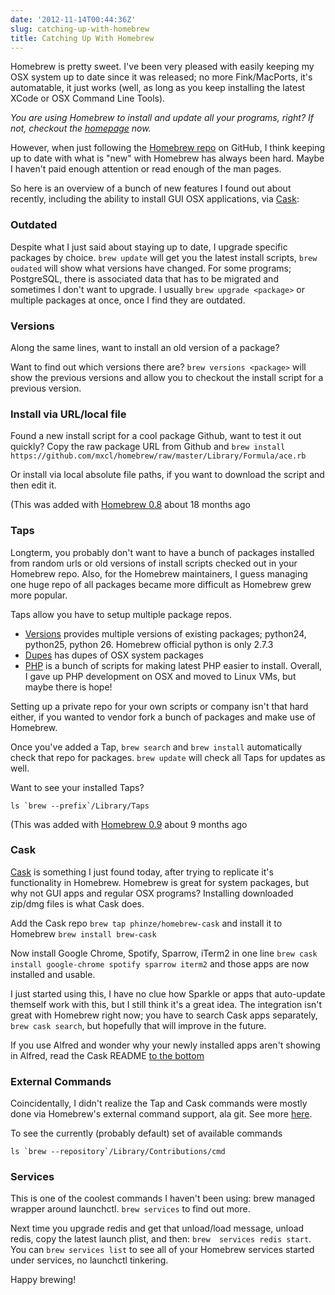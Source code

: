 ```yaml
---
date: '2012-11-14T00:44:36Z'
slug: catching-up-with-homebrew
title: Catching Up With Homebrew
---
```



Homebrew is pretty sweet. I've been very pleased with easily keeping my OSX
system up to date since it was released; no more Fink/MacPorts, it's
automatable, it just works (well, as long as you keep installing the latest
XCode or OSX Command Line Tools).

*You are using Homebrew to install and update all your programs, right? If not,
checkout the [homepage][1] now.*

However, when just following the [Homebrew repo][2] on GitHub, I think keeping
up to date with what is "new" with Homebrew has always been hard. Maybe
I haven't paid enough attention or read enough of the man pages.

So here is an overview of a bunch of new features I found out about recently,
including the ability to install GUI OSX applications, via [Cask][3]:

### Outdated

Despite what I just said about staying up to date, I upgrade specific packages
by choice. `brew update` will get you the latest install scripts, `brew oudated`
will show what versions have changed. For some programs; PostgreSQL, there is
associated data that has to be migrated and sometimes I don't want to upgrade.
I usually `brew upgrade <package>` or multiple packages at once, once I find
they are outdated.

### Versions

Along the same lines, want to install an old version of a package?

Want to find out which versions there are? `brew versions <package>` will show
the previous versions and allow you to checkout the install script for
a previous version.

### Install via URL/local file

Found a new install script for a cool package Github, want to test it out
quickly? Copy the raw package URL from Github and `brew install
https://github.com/mxcl/homebrew/raw/master/Library/Formula/ace.rb`

Or install via local absolute file paths, if you want to download the script and
then edit it.

(This was added with [Homebrew 0.8][4] about 18 months ago

### Taps

Longterm, you probably don't want to have a bunch of packages installed from
random urls or old versions of install scripts checked out in your Homebrew
repo. Also, for the Homebrew maintainers, I guess managing one huge repo of all
packages became more difficult as Homebrew grew more popular.

Taps allow you have to setup multiple package repos.

* [Versions][5] provides multiple versions of existing packages; python24,
  python25, python 26. Homebrew official python is only 2.7.3 
* [Dupes][6] has dupes of OSX system packages 
* [PHP][7] is a bunch of scripts for making latest PHP easier to install.
  Overall, I gave up PHP development on OSX and moved to Linux VMs, but maybe
  there is hope!

Setting up a private repo for your own scripts or company isn't that hard
either, if you wanted to vendor fork a bunch of packages and make use of
Homebrew.

Once you've added a Tap, `brew search` and `brew install` automatically check
that repo for packages. `brew update` will check all Taps for updates as well.

Want to see your installed Taps?  

    ls `brew --prefix`/Library/Taps

(This was added with [Homebrew 0.9][8] about 9 months ago

### Cask 

[Cask][9] is something I just found today, after trying to replicate it's
functionality in Homebrew. Homebrew is great for system packages, but why not
GUI apps and regular OSX programs? Installing downloaded zip/dmg files is what
Cask does.

Add the Cask repo `brew tap phinze/homebrew-cask` and install it to Homebrew
`brew install brew-cask`

Now install Google Chrome, Spotify, Sparrow, iTerm2 in one line `brew cask
install google-chrome spotify sparrow iterm2` and those apps are now installed
and usable.

I just started using this, I have no clue how Sparkle or apps that auto-update
themself work with this, but I still think it's a great idea. The integration
isn't great with Homebrew right now; you have to search Cask apps separately,
`brew cask search`, but hopefully that will improve in the future.

If you use Alfred and wonder why your newly installed apps aren't showing in
Alfred, read the Cask README [to the bottom][10]

### External Commands

Coincidentally, I didn't realize the Tap and Cask commands were mostly done via
Homebrew's external command support, ala git. See more [here][11].

To see the currently (probably default) set of available commands 

    ls `brew --repository`/Library/Contributions/cmd

### Services

This is one of the coolest commands I haven't been using: brew managed wrapper
around launchctl. `brew services` to find out more.

Next time you upgrade redis and get that unload/load message, unload redis, copy
the latest launch plist, and then: `brew  services redis start`. You can `brew
services list` to see all of your Homebrew services started under services, no
launchctl tinkering.

Happy brewing!


[1]: http://mxcl.github.com/homebrew/
[2]: https://github.com/mxcl/homebrew
[3]: https://github.com/phinze/homebrew-cask
[4]: https://github.com/mxcl/homebrew/wiki/Homebrew-0.8
[5]: https://github.com/Homebrew/homebrew-versions
[6]: https://github.com/Homebrew/homebrew-dupes
[7]: https://github.com/josegonzalez/homebrew-php
[8]: https://github.com/mxcl/homebrew/wiki/Homebrew-0.9
[9]: https://github.com/phinze/homebrew-cask
[10]: https://github.com/phinze/homebrew-cask#alfred-integration
[11]: https://github.com/mxcl/homebrew/wiki/External-Commands
